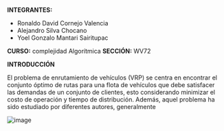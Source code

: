 **INTEGRANTES:**
* Ronaldo David Cornejo Valencia
* Alejandro Silva Chocano
* Yoel Gonzalo Mantari Sairitupac

**CURSO:** complejidad Algorítmica
**SECCIÓN:** WV72

**INTRODUCCIÓN**

El problema de enrutamiento de vehículos (VRP) se centra en encontrar el conjunto óptimo de rutas para una flota 
de vehículos que debe satisfacer las demandas de un conjunto de clientes, esto considerando minimizar el costo de 
operación y tiempo de distribución. Además, aquel problema ha sido estudiado por diferentes autores, generalmente 

![image](https://user-images.githubusercontent.com/66271146/143674972-86e58952-2beb-40ff-a43e-7ffd559daddc.png)

